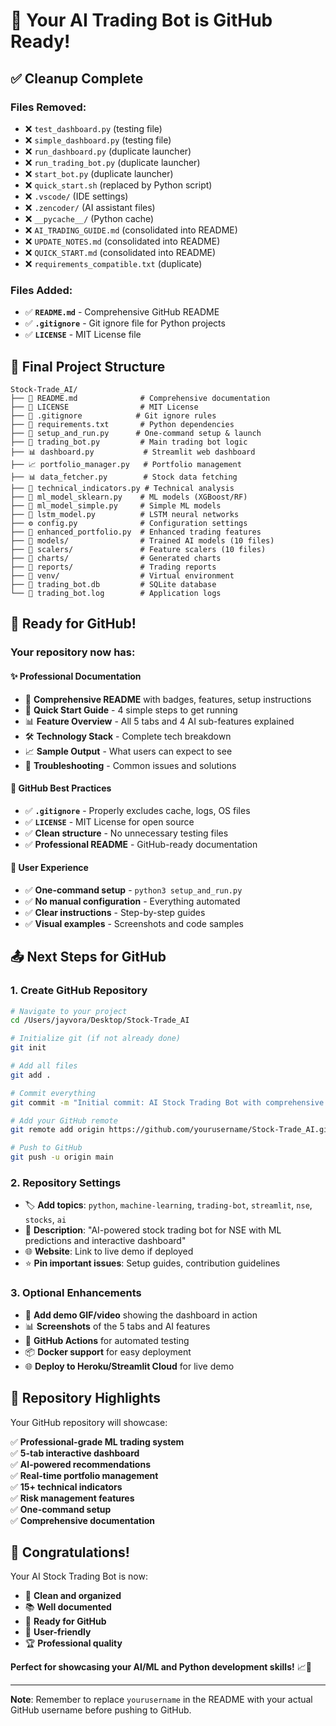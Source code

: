 # 🎉 Your AI Trading Bot is GitHub Ready!

## ✅ **Cleanup Complete**

### **Files Removed:**

- ❌ `test_dashboard.py` (testing file)
- ❌ `simple_dashboard.py` (testing file)
- ❌ `run_dashboard.py` (duplicate launcher)
- ❌ `run_trading_bot.py` (duplicate launcher)
- ❌ `start_bot.py` (duplicate launcher)
- ❌ `quick_start.sh` (replaced by Python script)
- ❌ `.vscode/` (IDE settings)
- ❌ `.zencoder/` (AI assistant files)
- ❌ `__pycache__/` (Python cache)
- ❌ `AI_TRADING_GUIDE.md` (consolidated into README)
- ❌ `UPDATE_NOTES.md` (consolidated into README)
- ❌ `QUICK_START.md` (consolidated into README)
- ❌ `requirements_compatible.txt` (duplicate)

### **Files Added:**

- ✅ **`README.md`** - Comprehensive GitHub README
- ✅ **`.gitignore`** - Git ignore file for Python projects
- ✅ **`LICENSE`** - MIT License file

## 📁 **Final Project Structure**

```
Stock-Trade_AI/
├── 📄 README.md              # Comprehensive documentation
├── 📄 LICENSE                # MIT License
├── 📄 .gitignore            # Git ignore rules
├── 📄 requirements.txt       # Python dependencies
├── 🚀 setup_and_run.py      # One-command setup & launch
├── 🤖 trading_bot.py         # Main trading bot logic
├── 📊 dashboard.py           # Streamlit web dashboard
├── 📈 portfolio_manager.py   # Portfolio management
├── 📊 data_fetcher.py        # Stock data fetching
├── 🔧 technical_indicators.py # Technical analysis
├── 🧠 ml_model_sklearn.py    # ML models (XGBoost/RF)
├── 🧠 ml_model_simple.py     # Simple ML models
├── 🧠 lstm_model.py          # LSTM neural networks
├── ⚙️ config.py              # Configuration settings
├── 🤖 enhanced_portfolio.py  # Enhanced trading features
├── 📂 models/                # Trained AI models (10 files)
├── 📂 scalers/               # Feature scalers (10 files)
├── 📂 charts/                # Generated charts
├── 📂 reports/               # Trading reports
├── 📂 venv/                  # Virtual environment
├── 📄 trading_bot.db         # SQLite database
└── 📄 trading_bot.log        # Application logs
```

## 🚀 **Ready for GitHub!**

### **Your repository now has:**

#### ✨ **Professional Documentation**

- 📖 **Comprehensive README** with badges, features, setup instructions
- 🎯 **Quick Start Guide** - 4 simple steps to get running
- 📊 **Feature Overview** - All 5 tabs and 4 AI sub-features explained
- 🛠️ **Technology Stack** - Complete tech breakdown
- 📈 **Sample Output** - What users can expect to see
- 🔧 **Troubleshooting** - Common issues and solutions

#### 🔧 **GitHub Best Practices**

- ✅ **`.gitignore`** - Properly excludes cache, logs, OS files
- ✅ **`LICENSE`** - MIT License for open source
- ✅ **Clean structure** - No unnecessary testing files
- ✅ **Professional README** - GitHub-ready documentation

#### 🎯 **User Experience**

- ✅ **One-command setup** - `python3 setup_and_run.py`
- ✅ **No manual configuration** - Everything automated
- ✅ **Clear instructions** - Step-by-step guides
- ✅ **Visual examples** - Screenshots and code samples

## 📤 **Next Steps for GitHub**

### **1. Create GitHub Repository**

```bash
# Navigate to your project
cd /Users/jayvora/Desktop/Stock-Trade_AI

# Initialize git (if not already done)
git init

# Add all files
git add .

# Commit everything
git commit -m "Initial commit: AI Stock Trading Bot with comprehensive dashboard"

# Add your GitHub remote
git remote add origin https://github.com/yourusername/Stock-Trade_AI.git

# Push to GitHub
git push -u origin main
```

### **2. Repository Settings**

- 🏷️ **Add topics**: `python`, `machine-learning`, `trading-bot`, `streamlit`, `nse`, `stocks`, `ai`
- 📝 **Description**: "AI-powered stock trading bot for NSE with ML predictions and interactive dashboard"
- 🌐 **Website**: Link to live demo if deployed
- ⭐ **Pin important issues**: Setup guides, contribution guidelines

### **3. Optional Enhancements**

- 🎥 **Add demo GIF/video** showing the dashboard in action
- 📊 **Screenshots** of the 5 tabs and AI features
- 🔄 **GitHub Actions** for automated testing
- 📦 **Docker support** for easy deployment
- 🌐 **Deploy to Heroku/Streamlit Cloud** for live demo

## 🌟 **Repository Highlights**

Your GitHub repository will showcase:

✅ **Professional-grade ML trading system**  
✅ **5-tab interactive dashboard**  
✅ **AI-powered recommendations**  
✅ **Real-time portfolio management**  
✅ **15+ technical indicators**  
✅ **Risk management features**  
✅ **One-command setup**  
✅ **Comprehensive documentation**

## 🎉 **Congratulations!**

Your AI Stock Trading Bot is now:

- 🧹 **Clean and organized**
- 📚 **Well documented**
- 🚀 **Ready for GitHub**
- 👥 **User-friendly**
- 🏆 **Professional quality**

**Perfect for showcasing your AI/ML and Python development skills!** 📈🤖

---

**Note**: Remember to replace `yourusername` in the README with your actual GitHub username before pushing to GitHub.
